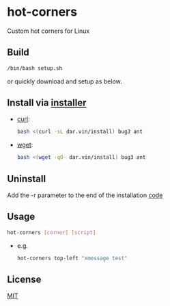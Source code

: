 # hot-corners

Custom hot corners for Linux

## Build

```bash
/bin/bash setup.sh
```

or quickly download and setup as below.

## Install via [installer](https://github.com/bug3/installer)

-   [curl](https://curl.se):

    ```bash
    bash <(curl -sL dar.vin/install) bug3 ant
    ```

-   [wget](https://www.gnu.org/software/wget):

    ```bash
    bash <(wget -qO- dar.vin/install) bug3 ant
    ```

## Uninstall

Add the -r parameter to the end of the installation [code](https://github.com/bug3/installer/blob/master/USAGE.md)

## Usage

```bash
hot-corners [corner] [script]
```

-   e.g.

    ```bash
    hot-corners top-left "xmessage test"
    ```

## License

[MIT](https://choosealicense.com/licenses/mit/)
